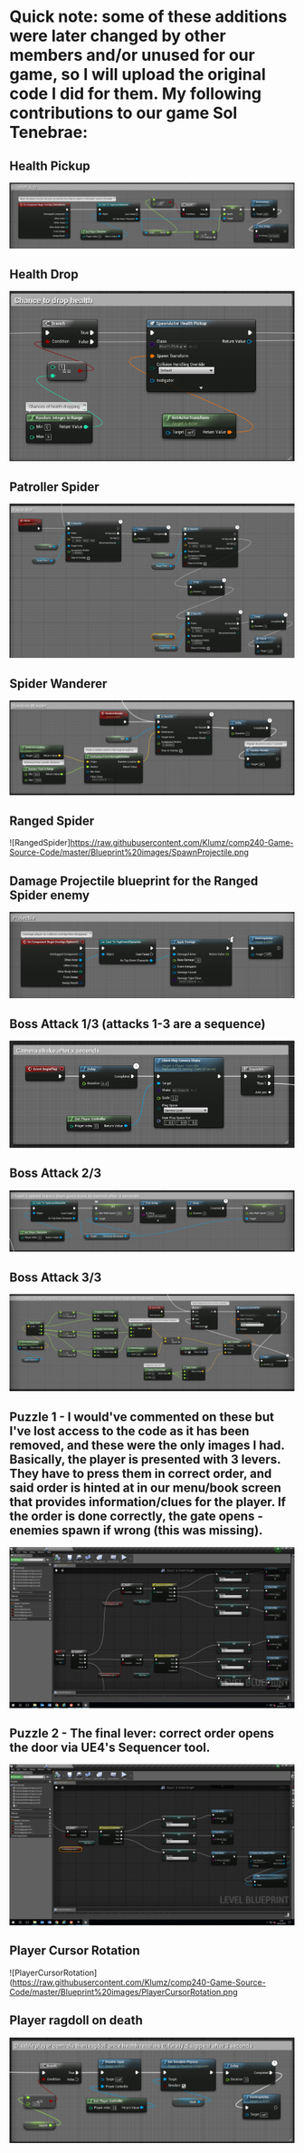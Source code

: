 

# Quick note: some of these additions were later changed by other members and/or unused for our game, so I will upload the original code I did for them. My following contributions to our game Sol Tenebrae:

## Health Pickup
![Healthpickup](https://raw.githubusercontent.com/Klumz/comp240-Game-Source-Code/master/Blueprint%20images/HealthPickup.png)


## Health Drop
![Healthdrop](https://raw.githubusercontent.com/Klumz/comp240-Game-Source-Code/master/Blueprint%20images/Health%20drop%20chance.png)


## Patroller Spider 
![PatrollerSpider](https://raw.githubusercontent.com/Klumz/comp240-Game-Source-Code/master/Blueprint%20images/PatrolSpider.png)


## Spider Wanderer
![WanderSpider](https://raw.githubusercontent.com/Klumz/comp240-Game-Source-Code/master/Blueprint%20images/RandomWander.png)


## Ranged Spider
![RangedSpider]https://raw.githubusercontent.com/Klumz/comp240-Game-Source-Code/master/Blueprint%20images/SpawnProjectile.png


## Damage Projectile blueprint for the Ranged Spider enemy
![DamageProjectile](https://raw.githubusercontent.com/Klumz/comp240-Game-Source-Code/master/Blueprint%20images/ProjectileBP.png)


## Boss Attack 1/3 (attacks 1-3 are a sequence)
![ScreamAttack1](https://raw.githubusercontent.com/Klumz/comp240-Game-Source-Code/master/Blueprint%20images/BossAttack%20-%201.png)


## Boss Attack 2/3
![ScreamAttack2](https://raw.githubusercontent.com/Klumz/comp240-Game-Source-Code/master/Blueprint%20images/BossAttack%20-%202%20(followup).png)

## Boss Attack 3/3
![ScreamAttack3](https://raw.githubusercontent.com/Klumz/comp240-Game-Source-Code/master/Blueprint%20images/BossAttack%20-%203%20(final%20followup).png)


## Puzzle 1 - I would've commented on these but I've lost access to the code as it has been removed, and these were the only images I had. Basically, the player is presented with 3 levers. They have to press them in correct order, and said order is hinted at in our menu/book screen that provides information/clues for the player. If the order is done correctly, the gate opens - enemies spawn if wrong (this was missing).
![Puzzle1](https://raw.githubusercontent.com/Klumz/comp240-Game-Source-Code/master/Blueprint%20images/Puzzle%201.png)


## Puzzle 2 - The final lever: correct order opens the door via UE4's Sequencer tool.
![Puzzle2](https://raw.githubusercontent.com/Klumz/comp240-Game-Source-Code/master/Blueprint%20images/Puzzle%202.png)


## Player Cursor Rotation
![PlayerCursorRotation](https://raw.githubusercontent.com/Klumz/comp240-Game-Source-Code/master/Blueprint%20images/PlayerCursorRotation.png


## Player ragdoll on death
![PlayerRagdoll](https://raw.githubusercontent.com/Klumz/comp240-Game-Source-Code/master/Blueprint%20images/PlayerDeathRagdoll.png)
